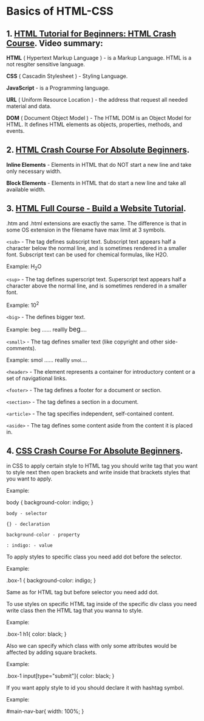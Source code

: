# Basics of HTML-CSS

## 1. [HTML Tutorial for Beginners: HTML Crash Course](https://www.youtube.com/watch?v=qz0aGYrrlhU). Video summary:

**HTML** ( Hypertext Markup Language ) - is a Markup Language. HTML is a not resgiter sensitive language.

**CSS** ( Cascadin Stylesheet ) - Styling Language.

**JavaScript** - is a Programming language.

**URL** ( Uniform Resource Location ) - the address that request all needed material and data.

**DOM** ( Document Object Model ) - The HTML DOM is an Object Model for HTML. It defines HTML elements as objects, properties, methods, and events.

## 2. [HTML Crash Course For Absolute Beginners](https://www.youtube.com/watch?v=UB1O30fR-EE).

**Inline Elements** - Elements in HTML that do NOT start a new line and take only necessary width.

**Block Elements** - Elements in HTML that do start a new line and take all available width.

## 3. [HTML Full Course - Build a Website Tutorial](https://www.youtube.com/watch?v=pQN-pnXPaVg).

.htm and .html extensions are exactly the same. The difference is that in some OS extension in the filename have max limit at 3 symbols.

`<sub>` - The tag defines subscript text. Subscript text appears half a character below the normal line, and is sometimes rendered in a smaller font. Subscript text can be used for chemical formulas, like H2O.

Example: H<sub>2</sub>O

`<sup>` - The tag defines superscript text. Superscript text appears half a character above the normal line, and is sometimes rendered in a smaller font.

Example: 10<sup>2</sup>

`<big>` - The defines bigger text.

Example: beg ...... reallly <big>beg</big>....

`<small>` - The tag defines smaller text (like copyright and other side-comments).

Example: smol ...... reallly<small> smol</small>....

`<header>` - The element represents a container for introductory content or a set of navigational links.

`<footer>` - The tag defines a footer for a document or section.

`<section>` - The tag defines a section in a document.

`<article>` - The tag specifies independent, self-contained content.

`<aside>` - The tag defines some content aside from the content it is placed in.

## 4. [CSS Crash Course For Absolute Beginners](https://www.youtube.com/watch?v=yfoY53QXEnI).

in CSS to apply certain style to HTML tag you should write tag that you want to style next then open brackets and write inside that brackets styles that you want to apply.

Example:

body {
background-color: indigo;
}

`body - selector`

`{} - declaration`

`background-color - property`

`: indigo: - value`

To apply styles to specific class you need add dot before the selector.

Example:

.box-1 {
background-color: indigo;
}

Same as for HTML tag but before selector you need add dot.

To use styles on specific HTML tag inside of the specific div class you need write class then the HTML tag that you wanna to style.

Example:

.box-1 h1{
color: black;
}

Also we can specify which class with only some attributes would be affected by adding square brackets.

Example:

.box-1 input[type="submit"]{
color: black;
}

If you want apply style to id you should declare it with hashtag symbol.

Example:

#main-nav-bar{
width: 100%;
}

